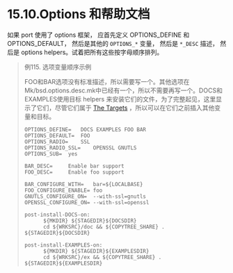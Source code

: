 # 15.10.Options 和帮助文档

如果 port 使用了 options 框架， 应首先定义 OPTIONS_DEFINE 和 OPTIONS_DEFAULT， 然后是其他的 `OPTIONS_*` 变量， 然后是 `*_DESC` 描述， 然后是 options helpers。试着把所有这些按字母顺序排列。

> 例115. 选项变量顺序示例
>
> FOO和BAR选项没有标准描述，所以需要写一个。其他选项在Mk/bsd.options.desc.mk中已经有一个，所以不需要再写一个。DOCS和EXAMPLES使用目标 helpers 来安装它们的文件，为了完整起见，这里显示了它们，尽管它们属于 [The Targets](https://docs.freebsd.org/en/books/porters-handbook/book/#porting-order-targets) ，所以可以在它们之前插入其他变量和目标。
>
> ```
> OPTIONS_DEFINE=	DOCS EXAMPLES FOO BAR
> OPTIONS_DEFAULT=	FOO
> OPTIONS_RADIO=	SSL
> OPTIONS_RADIO_SSL=    OPENSSL GNUTLS
> OPTIONS_SUB=	yes
> 
> BAR_DESC=		Enable bar support
> FOO_DESC=		Enable foo support
> 
> BAR_CONFIGURE_WITH=	bar=${LOCALBASE}
> FOO_CONFIGURE_ENABLE=	foo
> GNUTLS_CONFIGURE_ON=	--with-ssl=gnutls
> OPENSSL_CONFIGURE_ON=	--with-ssl=openssl
> 
> post-install-DOCS-on:
>       ${MKDIR} ${STAGEDIR}${DOCSDIR}
>       cd ${WRKSRC}/doc && ${COPYTREE_SHARE} . ${STAGEDIR}${DOCSDIR}
> 
> post-install-EXAMPLES-on:
>       ${MKDIR} ${STAGEDIR}${EXAMPLESDIR}
>       cd ${WRKSRC}/ex && ${COPYTREE_SHARE} . ${STAGEDIR}${EXAMPLESDIR}
> ```

